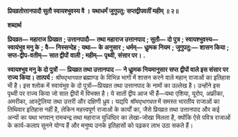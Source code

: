 **प्रियव्रतोत्तानपादौ सुतौ स्वायश्भुवस्य वै ।** **यथाधर्मं जुगुपतु: सप्तद्वीपवतीं महीम् ॥ २॥** 

**शब्दार्थ** 

**प्रियव्रत—** **महाराज प्रियव्रत** **; उत्तानपादौ—** **तथा महाराज उत्तानपाद** **; सुतौ—** **दो पुत्र** **; स्वायश्भुवस्य—** **स्वायंभुव मनु के** **;** **वै—** **निस्सन्देह** **; यथा—** **के अनुसार** **; धर्मम्—** **धाॢमक नियम** **; जुगुपतु:—** **शासन किया** **; सप्त-द्वीप-वतीम्—** **सात द्वीपों** **वाली** **; महीम्—** **पृथ्वी, संसार पर।** **.** 

**स्वायश्भुव मनु के दो पुत्रों** — **प्रियव्रत तथा उत्तानपाद** — **ने धाॢमक नियमानुसार सप्त** **द्वीपों वाले इस संसार पर राज्य किया।** **तात्पर्य :** *श्रीमद्भागवत* ब्रह्माण्ड के विभिन्न भागों में शासन करने वाले महान् राजाओं का इतिहास भी है। इस श्लोक में स्वायंभुव के दो पुत्रों—प्रियव्रत तथा उत्तानपाद के नामों का उल्लेख है। उन्होंने इस पृथ्वी पर राज्य किया जो सात द्वीपों में विभक्त है। ये सातों द्वीप आज भी हैं—यथा एशिया, यूरोप, अफ्रीका, अमरीका, आस्ट्रेलिया तथा उत्तरी और दक्षिणी ध्रुव। यद्यपि *श्रीमद्भागवत* में समस्त भारतीय राजाओं का तिथिवार इतिहास नहीं है, लेकिन महत्त्वपूर्ण राजाओं के कार्यों का, जैसे प्रियव्रत तथा उत्तानपाद और कई अन्यों का यथा भगवान् रामचन्द्र तथा महाराज युधिष्ठिर का लेखा-जोखा मिलता है, क्योंकि ऐसे पवित्र राजाओं के कार्य-कलाप सुनने योग्य हैं और मनुष्य उनके इतिहासों को पढ़कर लाभ उठा सकते हैं।  